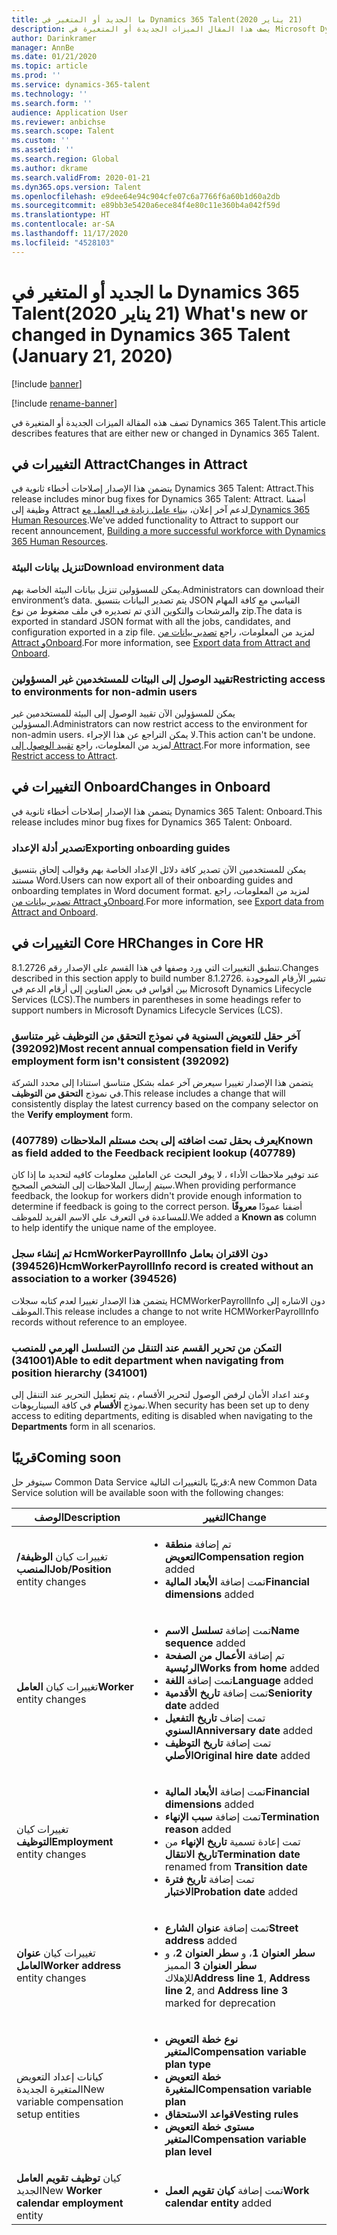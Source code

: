 ```yaml
---
title: ما الجديد أو المتغير في Dynamics 365 Talent‏ (21‏ يناير 2020)
description: يصف هذا المقال الميزات الجديدة أو المتغيرة في Microsoft Dynamics 365 Talent.
author: Darinkramer
manager: AnnBe
ms.date: 01/21/2020
ms.topic: article
ms.prod: ''
ms.service: dynamics-365-talent
ms.technology: ''
ms.search.form: ''
audience: Application User
ms.reviewer: anbichse
ms.search.scope: Talent
ms.custom: ''
ms.assetid: ''
ms.search.region: Global
ms.author: dkrame
ms.search.validFrom: 2020-01-21
ms.dyn365.ops.version: Talent
ms.openlocfilehash: e9dee64e94c904cfe07c6a7766f6a60b1d60a2db
ms.sourcegitcommit: e89bb3e5420a6ece84f4e80c11e360b4a042f59d
ms.translationtype: HT
ms.contentlocale: ar-SA
ms.lasthandoff: 11/17/2020
ms.locfileid: "4528103"
---
```

# <a name="whats-new-or-changed-in-dynamics-365-talent-january-21-2020"></a><span data-ttu-id="ac8e0-103">ما الجديد أو المتغير في Dynamics 365 Talent‏ (21‏ يناير 2020)</span><span class="sxs-lookup"><span data-stu-id="ac8e0-103">What's new or changed in Dynamics 365 Talent (January 21, 2020)</span></span>

[!include [banner](includes/banner.md)]

[!include [rename-banner](~/includes/cc-data-platform-banner.md)]

<span data-ttu-id="ac8e0-104">تصف هذه المقالة الميزات الجديدة أو المتغيرة في Dynamics 365 Talent.</span><span class="sxs-lookup"><span data-stu-id="ac8e0-104">This article describes features that are either new or changed in Dynamics 365 Talent.</span></span>

## <a name="changes-in-attract"></a><span data-ttu-id="ac8e0-105">التغييرات في Attract</span><span class="sxs-lookup"><span data-stu-id="ac8e0-105">Changes in Attract</span></span>

<span data-ttu-id="ac8e0-106">يتضمن هذا الإصدار إصلاحات أخطاء ثانوية في Dynamics 365 Talent: Attract.</span><span class="sxs-lookup"><span data-stu-id="ac8e0-106">This release includes minor bug fixes for Dynamics 365 Talent: Attract.</span></span> <span data-ttu-id="ac8e0-107">أضفنا وظيفة إلى Attract لدعم آخر إعلان، [ببناء عامل زيادة في العمل مع Dynamics 365 Human Resources](https://cloudblogs.microsoft.com/dynamics365/bdm/2019/12/06/building-a-more-successful-workforce-with-dynamics-365-human-resources/).</span><span class="sxs-lookup"><span data-stu-id="ac8e0-107">We've added functionality to Attract to support our recent announcement, [Building a more successful workforce with Dynamics 365 Human Resources](https://cloudblogs.microsoft.com/dynamics365/bdm/2019/12/06/building-a-more-successful-workforce-with-dynamics-365-human-resources/).</span></span>

### <a name="download-environment-data"></a><span data-ttu-id="ac8e0-108">تنزيل بيانات البيئة</span><span class="sxs-lookup"><span data-stu-id="ac8e0-108">Download environment data</span></span>

<span data-ttu-id="ac8e0-109">يمكن للمسؤولين تنزيل بيانات البيئة الخاصة بهم.</span><span class="sxs-lookup"><span data-stu-id="ac8e0-109">Administrators can download their environment’s data.</span></span> <span data-ttu-id="ac8e0-110">يتم تصدير البيانات بتنسيق JSON القياسي مع كافة المهام والمرشحات والتكوين الذي تم تصديره في ملف مضغوط من نوع zip.</span><span class="sxs-lookup"><span data-stu-id="ac8e0-110">The data is exported in standard JSON format with all the jobs, candidates, and configuration exported in a zip file.</span></span> <span data-ttu-id="ac8e0-111">لمزيد من المعلومات، راجع [تصدير بيانات من Attract وOnboard](https://docs.microsoft.com/dynamics365/talent/attract-onboard-export-data).</span><span class="sxs-lookup"><span data-stu-id="ac8e0-111">For more information, see [Export data from Attract and Onboard](https://docs.microsoft.com/dynamics365/talent/attract-onboard-export-data).</span></span>

### <a name="restricting-access-to-environments-for-non-admin-users"></a><span data-ttu-id="ac8e0-112">تقييد الوصول إلى البيئات للمستخدمين غير المسؤولين</span><span class="sxs-lookup"><span data-stu-id="ac8e0-112">Restricting access to environments for non-admin users</span></span>

<span data-ttu-id="ac8e0-113">يمكن للمسؤولين الآن تقييد الوصول إلى البيئة للمستخدمين غير المسؤولين.</span><span class="sxs-lookup"><span data-stu-id="ac8e0-113">Administrators can now restrict access to the environment for non-admin users.</span></span> <span data-ttu-id="ac8e0-114">لا يمكن التراجع عن هذا الإجراء.</span><span class="sxs-lookup"><span data-stu-id="ac8e0-114">This action can't be undone.</span></span> <span data-ttu-id="ac8e0-115">لمزيد من المعلومات، راجع [تقييد الوصول إلى Attract](https://docs.microsoft.com/dynamics365/talent/attract-onboard-export-data#restrict-access-to-attract).</span><span class="sxs-lookup"><span data-stu-id="ac8e0-115">For more information, see [Restrict access to Attract](https://docs.microsoft.com/dynamics365/talent/attract-onboard-export-data#restrict-access-to-attract).</span></span>

## <a name="changes-in-onboard"></a><span data-ttu-id="ac8e0-116">التغييرات في Onboard</span><span class="sxs-lookup"><span data-stu-id="ac8e0-116">Changes in Onboard</span></span>

<span data-ttu-id="ac8e0-117">يتضمن هذا الإصدار إصلاحات أخطاء ثانوية في Dynamics 365 Talent: Onboard.</span><span class="sxs-lookup"><span data-stu-id="ac8e0-117">This release includes minor bug fixes for Dynamics 365 Talent: Onboard.</span></span>

### <a name="exporting-onboarding-guides"></a><span data-ttu-id="ac8e0-118">تصدير أدلة الإعداد</span><span class="sxs-lookup"><span data-stu-id="ac8e0-118">Exporting onboarding guides</span></span>

<span data-ttu-id="ac8e0-119">يمكن للمستخدمين الآن تصدير كافة دلائل الإعداد الخاصة بهم وقوالب إلحاق بتنسيق مستند Word.</span><span class="sxs-lookup"><span data-stu-id="ac8e0-119">Users can now export all of their onboarding guides and onboarding templates in Word document format.</span></span> <span data-ttu-id="ac8e0-120">لمزيد من المعلومات، راجع [تصدير بيانات من Attract وOnboard](https://docs.microsoft.com/dynamics365/talent/attract-onboard-export-data).</span><span class="sxs-lookup"><span data-stu-id="ac8e0-120">For more information, see [Export data from Attract and Onboard](https://docs.microsoft.com/dynamics365/talent/attract-onboard-export-data).</span></span>

## <a name="changes-in-core-hr"></a><span data-ttu-id="ac8e0-121">التغييرات في Core HR</span><span class="sxs-lookup"><span data-stu-id="ac8e0-121">Changes in Core HR</span></span>

<span data-ttu-id="ac8e0-122">تنطبق التغييرات التي ورد وصفها في هذا القسم على الإصدار رقم 8.1.2726.</span><span class="sxs-lookup"><span data-stu-id="ac8e0-122">Changes described in this section apply to build number 8.1.2726.</span></span> <span data-ttu-id="ac8e0-123">تشير الأرقام الموجودة بين أقواس في بعض العناوين إلى أرقام الدعم في Microsoft Dynamics Lifecycle Services (LCS).</span><span class="sxs-lookup"><span data-stu-id="ac8e0-123">The numbers in parentheses in some headings refer to support numbers in Microsoft Dynamics Lifecycle Services (LCS).</span></span>

### <a name="most-recent-annual-compensation-field-in-verify-employment-form-isnt-consistent-392092"></a><span data-ttu-id="ac8e0-124">آخر حقل للتعويض السنوية في نموذج التحقق من التوظيف غير متناسق (392092)</span><span class="sxs-lookup"><span data-stu-id="ac8e0-124">Most recent annual compensation field in Verify employment form isn't consistent (392092)</span></span>

<span data-ttu-id="ac8e0-125">يتضمن هذا الإصدار تغييرا سيعرض آخر عمله بشكل متناسق استنادا إلى محدد الشركة في نموذج **التحقق من التوظيف**.</span><span class="sxs-lookup"><span data-stu-id="ac8e0-125">This release includes a change that will consistently display the latest currency based on the company selector on the **Verify employment** form.</span></span>

### <a name="known-as-field-added-to-the-feedback-recipient-lookup-407789"></a><span data-ttu-id="ac8e0-126">يعرف بحقل تمت اضافته إلى بحث مستلم الملاحظات (407789)</span><span class="sxs-lookup"><span data-stu-id="ac8e0-126">Known as field added to the Feedback recipient lookup (407789)</span></span>

<span data-ttu-id="ac8e0-127">عند توفير ملاحظات الأداء ، لا يوفر البحث عن العاملين معلومات كافيه لتحديد ما إذا كان سيتم إرسال الملاحظات إلى الشخص الصحيح.</span><span class="sxs-lookup"><span data-stu-id="ac8e0-127">When providing performance feedback, the lookup for workers didn't provide enough information to determine if feedback is going to the correct person.</span></span> <span data-ttu-id="ac8e0-128">أضفنا عمودًا **معروفًا** للمساعدة في التعرف علي الاسم الفريد للموظف.</span><span class="sxs-lookup"><span data-stu-id="ac8e0-128">We added a **Known as** column to help identify the unique name of the employee.</span></span>
 
### <a name="hcmworkerpayrollinfo-record-is-created-without-an-association-to-a-worker-394526"></a><span data-ttu-id="ac8e0-129">تم إنشاء سجل HcmWorkerPayrollInfo دون الاقتران بعامل (394526)</span><span class="sxs-lookup"><span data-stu-id="ac8e0-129">HcmWorkerPayrollInfo record is created without an association to a worker (394526)</span></span>

<span data-ttu-id="ac8e0-130">يتضمن هذا الإصدار تغييرا لعدم كتابه سجلات HCMWorkerPayrollInfo دون الاشاره إلى الموظف.</span><span class="sxs-lookup"><span data-stu-id="ac8e0-130">This release includes a change to not write HCMWorkerPayrollInfo records without reference to an employee.</span></span>

### <a name="able-to-edit-department-when-navigating-from-position-hierarchy-341001"></a><span data-ttu-id="ac8e0-131">التمكن من تحرير القسم عند التنقل من التسلسل الهرمي للمنصب (341001)</span><span class="sxs-lookup"><span data-stu-id="ac8e0-131">Able to edit department when navigating from position hierarchy (341001)</span></span>

<span data-ttu-id="ac8e0-132">وعند اعداد الأمان لرفض الوصول لتحرير الأقسام ، يتم تعطيل التحرير عند التنقل إلى نموذج **الأقسام** في كافة السيناريوهات.</span><span class="sxs-lookup"><span data-stu-id="ac8e0-132">When security has been set up to deny access to editing departments, editing is disabled when navigating to the **Departments** form in all scenarios.</span></span>

## <a name="coming-soon"></a><span data-ttu-id="ac8e0-133">قريبًا</span><span class="sxs-lookup"><span data-stu-id="ac8e0-133">Coming soon</span></span>

<span data-ttu-id="ac8e0-134">سيتوفر حل Common Data Service قريبًا بالتغييرات التالية:</span><span class="sxs-lookup"><span data-stu-id="ac8e0-134">A new Common Data Service solution will be available soon with the following changes:</span></span>

| <span data-ttu-id="ac8e0-135">‏‏الوصف</span><span class="sxs-lookup"><span data-stu-id="ac8e0-135">Description</span></span> | <span data-ttu-id="ac8e0-136">التغيير</span><span class="sxs-lookup"><span data-stu-id="ac8e0-136">Change</span></span> |
| --- | --- |
| <span data-ttu-id="ac8e0-137">تغييرات كيان **الوظيفة/المنصب**</span><span class="sxs-lookup"><span data-stu-id="ac8e0-137">**Job/Position** entity changes</span></span> | <ul><li><span data-ttu-id="ac8e0-138">تم إضافة **منطقة التعويض**</span><span class="sxs-lookup"><span data-stu-id="ac8e0-138">**Compensation region** added</span></span></li><li><span data-ttu-id="ac8e0-139">تمت إضافة **الأبعاد المالية**</span><span class="sxs-lookup"><span data-stu-id="ac8e0-139">**Financial dimensions** added</span></span></li></ul> |
| <span data-ttu-id="ac8e0-140">تغييرات كيان **العامل**</span><span class="sxs-lookup"><span data-stu-id="ac8e0-140">**Worker** entity changes</span></span> | <ul><li><span data-ttu-id="ac8e0-141">تمت إضافة **تسلسل الاسم**</span><span class="sxs-lookup"><span data-stu-id="ac8e0-141">**Name sequence** added</span></span></li><li><span data-ttu-id="ac8e0-142">تم إضافة **الأعمال من الصفحة الرئيسية**</span><span class="sxs-lookup"><span data-stu-id="ac8e0-142">**Works from home** added</span></span></li><li><span data-ttu-id="ac8e0-143">تمت إضافة **اللغة**</span><span class="sxs-lookup"><span data-stu-id="ac8e0-143">**Language** added</span></span></li><li><span data-ttu-id="ac8e0-144">تمت إضافة **تاريخ الأقدمية**</span><span class="sxs-lookup"><span data-stu-id="ac8e0-144">**Seniority date** added</span></span></li><li><span data-ttu-id="ac8e0-145">تمت إضاف **تاريخ التفعيل السنوي**</span><span class="sxs-lookup"><span data-stu-id="ac8e0-145">**Anniversary date** added</span></span></li><li><span data-ttu-id="ac8e0-146">تمت إضافة **تاريخ التوظيف الأصلي**</span><span class="sxs-lookup"><span data-stu-id="ac8e0-146">**Original hire date** added</span></span></li></ul> |
| <span data-ttu-id="ac8e0-147">تغييرات كيان **التوظيف**</span><span class="sxs-lookup"><span data-stu-id="ac8e0-147">**Employment** entity changes</span></span> | <ul><li><span data-ttu-id="ac8e0-148">تمت إضافة **الأبعاد المالية**</span><span class="sxs-lookup"><span data-stu-id="ac8e0-148">**Financial dimensions** added</span></span></li><li><span data-ttu-id="ac8e0-149">تمت إضافة **سبب الإنهاء**</span><span class="sxs-lookup"><span data-stu-id="ac8e0-149">**Termination reason** added</span></span></li><li><span data-ttu-id="ac8e0-150">تمت إعادة تسمية **تاريخ الإنهاء** من **تاريخ الانتقال**</span><span class="sxs-lookup"><span data-stu-id="ac8e0-150">**Termination date** renamed from **Transition date**</span></span></li><li><span data-ttu-id="ac8e0-151">تمت إضافة **تاريخ فترة الاختبار**</span><span class="sxs-lookup"><span data-stu-id="ac8e0-151">**Probation date** added</span></span></li></ul> |
| <span data-ttu-id="ac8e0-152">تغييرات كيان **عنوان العامل**</span><span class="sxs-lookup"><span data-stu-id="ac8e0-152">**Worker address** entity changes</span></span> | <ul><li><span data-ttu-id="ac8e0-153">تمت إضافة **عنوان الشارع**</span><span class="sxs-lookup"><span data-stu-id="ac8e0-153">**Street address** added</span></span></li><li><span data-ttu-id="ac8e0-154">**سطر العنوان 1**، و **سطر العنوان 2**، و **سطر العنوان 3** المميز للإهلاك</span><span class="sxs-lookup"><span data-stu-id="ac8e0-154">**Address line 1**, **Address line 2**, and **Address line 3** marked for deprecation</span></span></li></ul> |
| <span data-ttu-id="ac8e0-155">كيانات إعداد التعويض المتغيرة الجديدة</span><span class="sxs-lookup"><span data-stu-id="ac8e0-155">New variable compensation setup entities</span></span> | <ul><li><span data-ttu-id="ac8e0-156">**نوع خطة التعويض المتغير**</span><span class="sxs-lookup"><span data-stu-id="ac8e0-156">**Compensation variable plan type**</span></span></li><li><span data-ttu-id="ac8e0-157">**خطة التعويض المتغيرة**</span><span class="sxs-lookup"><span data-stu-id="ac8e0-157">**Compensation variable plan**</span></span></li><li><span data-ttu-id="ac8e0-158">**قواعد الاستحقاق**</span><span class="sxs-lookup"><span data-stu-id="ac8e0-158">**Vesting rules**</span></span></li><li><span data-ttu-id="ac8e0-159">**مستوى خطة التعويض المتغير**</span><span class="sxs-lookup"><span data-stu-id="ac8e0-159">**Compensation variable plan level**</span></span></li></ul> |
| <span data-ttu-id="ac8e0-160">كيان **توظيف تقويم العامل** الجديد</span><span class="sxs-lookup"><span data-stu-id="ac8e0-160">New **Worker calendar employment** entity</span></span> | <ul><li><span data-ttu-id="ac8e0-161">تمت إضافة **كيان تقويم العمل**</span><span class="sxs-lookup"><span data-stu-id="ac8e0-161">**Work calendar entity** added</span></span></li></ul> |
